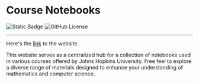 # Course Notebooks

![Static Badge](https://img.shields.io/badge/Github-black?style=for-the-badge&logo=github&link=https%3A%2F%2Fgithub.com%2FTianZhou2718%2FCourse_Notebooks)
![GitHub License](https://img.shields.io/github/license/TianZhou2718/Course_Notebooks?style=for-the-badge)


---

Here's the [link](https://tianzhou2718.github.io/Course_Notebooks/) to the website.

This website serves as a centralized hub for a collection of notebooks used in various courses offered by Johns Hopkins University. Free feel to explore a diverse range of materials designed to enhance your understanding of mathematics and computer science.


